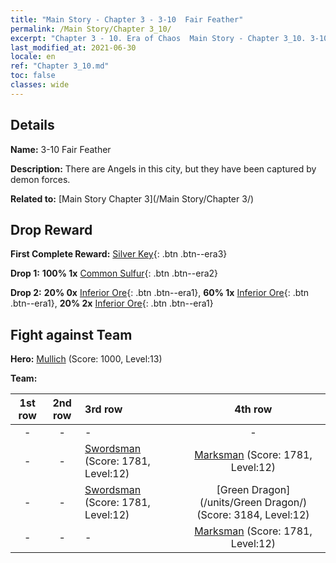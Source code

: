 ```yaml
---
title: "Main Story - Chapter 3 - 3-10  Fair Feather"
permalink: /Main Story/Chapter 3_10/
excerpt: "Chapter 3 - 10. Era of Chaos  Main Story - Chapter 3_10. 3-10  Fair Feather"
last_modified_at: 2021-06-30
locale: en
ref: "Chapter 3_10.md"
toc: false
classes: wide
---
```


## Details

 **Name:** 3-10  Fair Feather

 **Description:** There are Angels in this city, but they have been captured by demon forces.

 **Related to:** [Main Story Chapter 3](/Main Story/Chapter 3/)

## Drop Reward

 **First Complete Reward:** [Silver Key](/Items/con_693/){: .btn .btn--era3}

 **Drop 1:** **100% 1x** [Common Sulfur](/Items/mat_9/){: .btn .btn--era2}

 **Drop 2:** **20% 0x** [Inferior Ore](/Items/mat_1/){: .btn .btn--era1}, **60% 1x** [Inferior Ore](/Items/mat_1/){: .btn .btn--era1}, **20% 2x** [Inferior Ore](/Items/mat_1/){: .btn .btn--era1}


## Fight against Team
 **Hero:** [Mullich](/heroes/Mullich/) (Score: 1000, Level:13)

 **Team:**


  | 1st row | 2nd row | 3rd row | 4th row |
  |:----:|:----:|:----|:----:|
  | - | - | - | - |
  | - | - | [Swordsman](/units/Swordsman/) (Score: 1781, Level:12)  | [Marksman](/units/Marksman/) (Score: 1781, Level:12)  |
  | - | - | [Swordsman](/units/Swordsman/) (Score: 1781, Level:12)  | [Green Dragon](/units/Green Dragon/) (Score: 3184, Level:12)  |
  | - | - | - | [Marksman](/units/Marksman/) (Score: 1781, Level:12)  |


